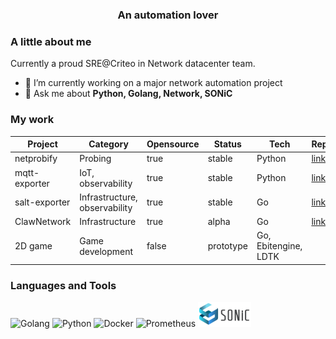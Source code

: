 <h3 align="center">An automation lover</h3>

### A little about me

Currently a proud SRE@Criteo in Network datacenter team.

- 🔭 I’m currently working on a major network automation project
- 💬 Ask me about **Python, Golang, Network, SONiC**

### My work

| **Project** | **Category** | **Opensource** | **Status** | **Tech** | **Repository** |
|---|---|---|---|---|---|
| netprobify | Probing | true | stable | Python | [link](https://github.com/criteo/netprobify) |
| mqtt-exporter | IoT, observability | true | stable | Python | [link](https://github.com/kpetremann/mqtt-exporter) |
| salt-exporter | Infrastructure, observability | true | stable | Go | [link](https://github.com/kpetremann/salt-exporter) |
| ClawNetwork | Infrastructure | true | alpha | Go | [link](https://github.com/kpetremann/claw-network) |
| 2D game | Game development | false | prototype | Go, Ebitengine, LDTK |  |

### Languages and Tools

<p align="left">
  <img src="https://cdn.jsdelivr.net/gh/devicons/devicon/icons/go/go-original-wordmark.svg" title="Golang" **alt="Golang" height="40" />
  <img src="https://cdn.jsdelivr.net/gh/devicons/devicon/icons/python/python-original.svg" title="Python" **alt="Python" height="40" />
  <img src="https://cdn.jsdelivr.net/gh/devicons/devicon/icons/docker/docker-original.svg" title="Docker" **alt="Docker" height="40" />
  <img src="https://cdn.jsdelivr.net/gh/devicons/devicon/icons/prometheus/prometheus-original.svg" title="Prometheus" **alt="Prometheus" height="40" />
  <img src="https://github.com/Azure/SONiC/blob/master/images/SONIC%20LOGO.jpg" title="SONiC" **alt="SONiC" height="40" />
</p>
